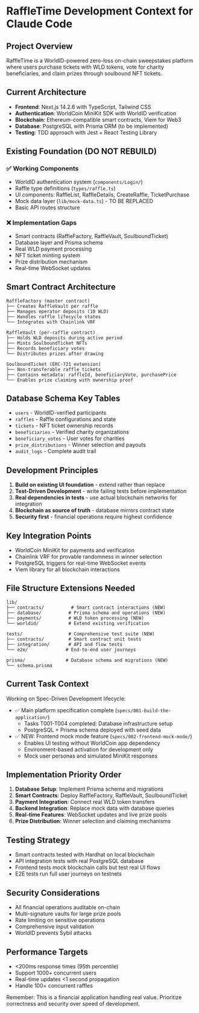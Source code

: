 # RaffleTime Development Context for Claude Code

## Project Overview
RaffleTime is a WorldID-powered zero-loss on-chain sweepstakes platform where users purchase tickets with WLD tokens, vote for charity beneficiaries, and claim prizes through soulbound NFT tickets.

## Current Architecture
- **Frontend**: Next.js 14.2.6 with TypeScript, Tailwind CSS
- **Authentication**: WorldCoin MiniKit SDK with WorldID verification
- **Blockchain**: Ethereum-compatible smart contracts, Viem for Web3
- **Database**: PostgreSQL with Prisma ORM (to be implemented)
- **Testing**: TDD approach with Jest + React Testing Library

## Existing Foundation (DO NOT REBUILD)
### ✅ Working Components
- WorldID authentication system (`components/Login/`)
- Raffle type definitions (`types/raffle.ts`)
- UI components: RaffleList, RaffleDetails, CreateRaffle, TicketPurchase
- Mock data layer (`lib/mock-data.ts`) - TO BE REPLACED
- Basic API routes structure

### ❌ Implementation Gaps
- Smart contracts (RaffleFactory, RaffleVault, SoulboundTicket)
- Database layer and Prisma schema
- Real WLD payment processing
- NFT ticket minting system
- Prize distribution mechanism
- Real-time WebSocket updates

## Smart Contract Architecture
```
RaffleFactory (master contract)
├── Creates RaffleVault per raffle
├── Manages operator deposits (10 WLD)
├── Handles raffle lifecycle states
└── Integrates with Chainlink VRF

RaffleVault (per-raffle contract)  
├── Holds WLD deposits during active period
├── Mints SoulboundTicket NFTs
├── Records beneficiary votes
└── Distributes prizes after drawing

SoulboundTicket (ERC-721 extension)
├── Non-transferable raffle tickets
├── Contains metadata: raffleId, beneficiaryVote, purchasePrice
└── Enables prize claiming with ownership proof
```

## Database Schema Key Tables
- `users` - WorldID-verified participants
- `raffles` - Raffle configurations and state
- `tickets` - NFT ticket ownership records  
- `beneficiaries` - Verified charity organizations
- `beneficiary_votes` - User votes for charities
- `prize_distributions` - Winner selection and payouts
- `audit_logs` - Complete audit trail

## Development Principles
1. **Build on existing UI foundation** - extend rather than replace
2. **Test-Driven Development** - write failing tests before implementation
3. **Real dependencies in tests** - use actual blockchain networks for integration
4. **Blockchain as source of truth** - database mirrors contract state
5. **Security first** - financial operations require highest confidence

## Key Integration Points
- WorldCoin MiniKit for payments and verification
- Chainlink VRF for provable randomness in winner selection
- PostgreSQL triggers for real-time WebSocket events
- Viem library for all blockchain interactions

## File Structure Extensions Needed
```
lib/
├── contracts/          # Smart contract interactions (NEW)
├── database/          # Prisma schema and operations (NEW)  
├── payments/          # WLD token processing (NEW)
└── worldid/           # Extend existing verification

tests/                 # Comprehensive test suite (NEW)
├── contracts/         # Smart contract unit tests
├── integration/       # API and flow tests  
└── e2e/              # End-to-end user journeys

prisma/               # Database schema and migrations (NEW)
└── schema.prisma
```

## Current Task Context
Working on Spec-Driven Development lifecycle:
- ✅ Main platform specification complete (`specs/001-build-the-application/`)
  - Tasks T001-T004 completed: Database infrastructure setup
  - PostgreSQL + Prisma schema deployed with seed data
- ✅ NEW: Frontend mock mode feature (`specs/002-frontend-mock-mode/`)
  - Enables UI testing without WorldCoin app dependency
  - Environment-based activation for development only
  - Mock user personas and simulated MiniKit responses

## Implementation Priority Order
1. **Database Setup**: Implement Prisma schema and migrations
2. **Smart Contracts**: Deploy RaffleFactory, RaffleVault, SoulboundTicket  
3. **Payment Integration**: Connect real WLD token transfers
4. **Backend Integration**: Replace mock data with database queries
5. **Real-time Features**: WebSocket updates and live prize pools
6. **Prize Distribution**: Winner selection and claiming mechanisms

## Testing Strategy
- Smart contracts tested with Hardhat on local blockchain
- API integration tests with real PostgreSQL database
- Frontend tests mock blockchain calls but test real UI flows
- E2E tests run full user journeys on testnets

## Security Considerations
- All financial operations auditable on-chain
- Multi-signature vaults for large prize pools
- Rate limiting on sensitive operations  
- Comprehensive input validation
- WorldID prevents Sybil attacks

## Performance Targets
- <200ms response times (95th percentile)
- Support 1000+ concurrent users
- Real-time updates <1 second propagation
- Handle 100+ concurrent raffles

Remember: This is a financial application handling real value. Prioritize correctness and security over speed of development.